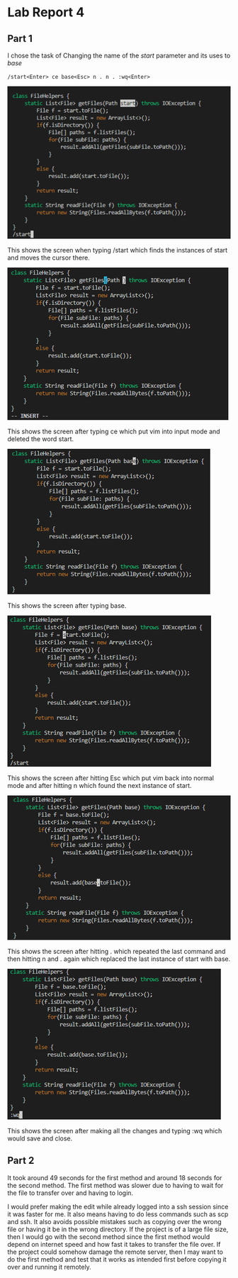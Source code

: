 # Lab Report 4

## Part 1 

I chose the task of Changing the name of the *start* parameter and its uses to *base*

```
/start<Enter> ce base<Esc> n . n . :wq<Enter>
```

![Image](https://raw.githubusercontent.com/NicholasLam1/cse15l-lab-reports/main/lab4pic1.png)

This shows the screen when typing /start which finds the instances of start and moves the cursor there.


![Image](https://raw.githubusercontent.com/NicholasLam1/cse15l-lab-reports/main/lab4pic2.png)

This shows the screen after typing ce which put vim into input mode and deleted the word start.


![Image](https://raw.githubusercontent.com/NicholasLam1/cse15l-lab-reports/main/lab4pic3.png)

This shows the screen after typing base.

![Image](https://raw.githubusercontent.com/NicholasLam1/cse15l-lab-reports/main/lab4pic4.png)

This shows the screen after hitting Esc which put vim back into normal mode and after hitting n which found the next instance of start.


![Image](https://raw.githubusercontent.com/NicholasLam1/cse15l-lab-reports/main/lab4pic5.png)

This shows the screen after hitting . which repeated the last command and then hitting n and . again which replaced the last instance of start with base. 

![Image](https://raw.githubusercontent.com/NicholasLam1/cse15l-lab-reports/main/lab4pic6.png)

This shows the screen after making all the changes and typing :wq which would save and close. 



## Part 2

It took around 49 seconds for the first method and around 18 seconds for the second method. The first method was slower due to having to wait for the file to transfer over and having to login. 

I would prefer making the edit while already logged into a ssh session since it was faster for me. It also means having to do less commands such as scp and ssh. It also avoids possible mistakes such as copying over the wrong file or having it be in the wrong directory. If the project is of a large file size, then I would go with the second method since the first method would depend on internet speed and how fast it takes to transfer the file over. If the project could somehow damage the remote server, then I may want to do the first method and test that it works as intended first before copying it over and running it remotely. 

